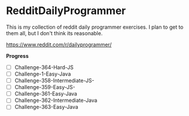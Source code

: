 # RedditDailyProgrammer
This is my collection of reddit daily programmer exercises. I plan to get to them all, but I don't think its reasonable.

https://www.reddit.com/r/dailyprogrammer/

**Progress** 

- [ ] Challenge-364-Hard-JS 
- [ ] Challenge-1-Easy-Java
- [ ] Challenge-358-Intermediate-JS-
- [ ] Challenge-359-Easy-JS-
- [ ] Challenge-361-Easy-Java
- [ ] Challenge-362-Intermediate-Java
- [ ] Challenge-363-Easy-Java
